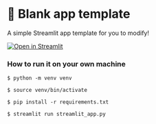 # 🎈 Blank app template

A simple Streamlit app template for you to modify!

[![Open in Streamlit](https://static.streamlit.io/badges/streamlit_badge_black_white.svg)](https://blank-app-template.streamlit.app/)

### How to run it on your own machine

   ```
   $ python -m venv venv
   ```

   ```
   $ source venv/bin/activate
   ```

   ```
   $ pip install -r requirements.txt
   ```



   ```
   $ streamlit run streamlit_app.py
   ```
